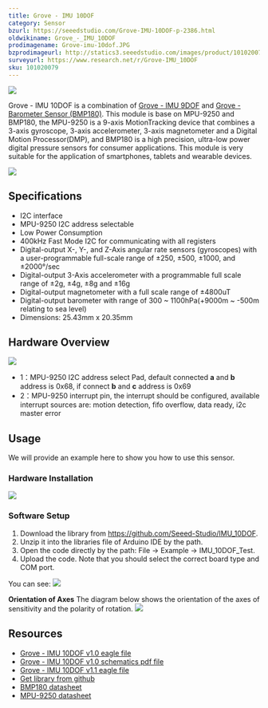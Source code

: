 ```yaml
---
title: Grove - IMU 10DOF
category: Sensor
bzurl: https://seeedstudio.com/Grove-IMU-10DOF-p-2386.html
oldwikiname: Grove_-_IMU_10DOF
prodimagename: Grove-imu-10dof.JPG
bzprodimageurl: http://statics3.seeedstudio.com/images/product/101020079 2.jpg
surveyurl: https://www.research.net/r/Grove-IMU_10DOF
sku: 101020079
---
```


![](/https://github.com/SeeedDoc/WikiMigrationSync/raw/master/docs/assets/Grove-IMU_10DOF/img/Grove-imu-10dof.JPG)

Grove - IMU 10DOF is a combination of [Grove - IMU 9DOF](/Grove-IMU_9DOF) and [Grove - Barometer Sensor (BMP180)](/Grove-Barometer_Sensor-BMP180 "Grove - Barometer Sensor (BMP180)"). This module is base on MPU-9250 and BMP180, the MPU-9250 is a 9-axis MotionTracking device that combines a 3-axis gyroscope, 3-axis accelerometer, 3-axis magnetometer and a Digital Motion Processor(DMP), and BMP180 is a high precision, ultra-low power digital pressure sensors for consumer applications. This module is very suitable for the application of smartphones, tablets and wearable devices.


[![](/https://github.com/SeeedDoc/WikiMigrationSync/raw/master/docs/assets/common/Get_One_Now_Banner.png)](http://www.seeedstudio.com/Grove-IMU-10DOF-p-2386.html)

Specifications
-------------

-   I2C interface
-   MPU-9250 I2C address selectable
-   Low Power Consumption
-   400kHz Fast Mode I2C for communicating with all registers
-   Digital-output X-, Y-, and Z-Axis angular rate sensors (gyroscopes) with a user-programmable full-scale range of ±250, ±500, ±1000, and ±2000°/sec
-   Digital-output 3-Axis accelerometer with a programmable full scale range of ±2g, ±4g, ±8g and ±16g
-   Digital-output magnetometer with a full scale range of ±4800uT
-   Digital-output barometer with range of 300 ~ 1100hPa(+9000m ~ -500m relating to sea level)
-   Dimensions: 25.43mm x 20.35mm

Hardware Overview
------------------

![](/https://github.com/SeeedDoc/WikiMigrationSync/raw/master/docs/assets/Grove-IMU_10DOF/img/Grove-imu10dof-layout.jpg)

-   1：MPU-9250 I2C address select Pad, default connected **a** and **b** address is 0x68, if connect **b** and **c** address is 0x69
-   2：MPU-9250 interrupt pin, the interrupt should be configured, available interrupt sources are: motion detection, fifo overflow, data ready, i2c master error

Usage
-----

We will provide an example here to show you how to use this sensor.

### Hardware Installation

![](/https://github.com/SeeedDoc/WikiMigrationSync/raw/master/docs/assets/Grove-IMU_10DOF/img/Imu-10dof-hardware-connection.JPG)

### Software Setup

1. Download the library from <https://github.com/Seeed-Studio/IMU_10DOF>.
2. Unzip it into the libraries file of Arduino IDE by the path.
3. Open the code directly by the path: File -> Example -> IMU_10DOF_Test.
4. Upload the code. Note that you should select the correct board type and COM port.

You can see:
![](/https://github.com/SeeedDoc/WikiMigrationSync/raw/master/docs/assets/Grove-IMU_10DOF/img/Imu-10dof-test.png)

**Orientation of Axes**
The diagram below shows the orientation of the axes of sensitivity and the polarity of rotation.
![](/https://github.com/SeeedDoc/WikiMigrationSync/raw/master/docs/assets/Grove-IMU_10DOF/img/Imu-10dof-dir-axes.png)

Resources
--------

-   [Grove - IMU 10DOF v1.0 eagle file](/https://github.com/SeeedDoc/WikiMigrationSync/raw/master/docs/assets/Grove-IMU_10DOF/res/Grove-IMU_10DOF_v1.0_sch_pcb.zip)
-   [Grove - IMU 10DOF v1.0 schematics pdf file](/https://github.com/SeeedDoc/WikiMigrationSync/raw/master/docs/assets/Grove-IMU_10DOF/res/Grove-IMU_10DOF_v1.0.pdf)
-   [Grove - IMU 10DOF v1.1 eagle file](/https://github.com/SeeedDoc/WikiMigrationSync/raw/master/docs/assets/Grove-IMU_10DOF/res/Grove-IMU_10DOF_V1.1_Eagle_file.zip)
-   [Get library from github](https://github.com/Seeed-Studio/IMU_10DOF)
-   [BMP180 datasheet](/https://github.com/SeeedDoc/WikiMigrationSync/raw/master/docs/assets/Grove-IMU_10DOF/res/BMP180.pdf)
-   [MPU-9250 datasheet](/https://github.com/SeeedDoc/WikiMigrationSync/raw/master/docs/assets/Grove-IMU_10DOF/res/MPU-9250A_Product_Specification.pdf)


<!-- This Markdown file was created from http://www.seeedstudio.com/wiki/Grove_-_IMU_10DOF -->
